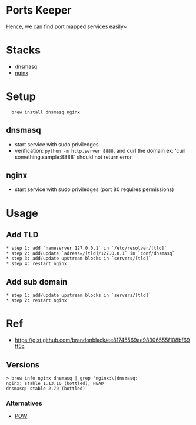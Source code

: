 # Ports Keeper

Hence, we can find port mapped services easily~

# Stacks

  - [dnsmasq](#dnsmasq)
  - [nginx](#nginx)

# Setup 

```
  brew install dnsmasq nginx
```

## dnsmasq

* start service with sudo priviledges
* verification: `python -m http.server 8888`, and curl the domain ex:
'curl something.sample:8888` should not return error.

## nginx 

* start service with sudo priviledges (port 80 requires permissions)

# Usage

## Add TLD

    * step 1: add `nameserver 127.0.0.1` in `/etc/resolver/[tld]`
    * step 2: add/update `adress=/[tld]/127.0.0.1` in `conf/dnsmasq`
    * step 3: add/update upstream blocks in `servers/[tld]`
    * step 4: restart nginx

## Add sub domain

    * step 1: add/update upstream blocks in `servers/[tld]`
    * step 2: restart nginx

# Ref

- https://gist.github.com/brandonblack/ee81745569ae98306555f108bf69ff5c

## Versions

```
> brew info nginx dnsmasq | grep 'nginx:\|dnsmasq:'
nginx: stable 1.13.10 (bottled), HEAD
dnsmasq: stable 2.79 (bottled)
```

### Alternatives

- [POW](http://pow.cx/manual.html)

